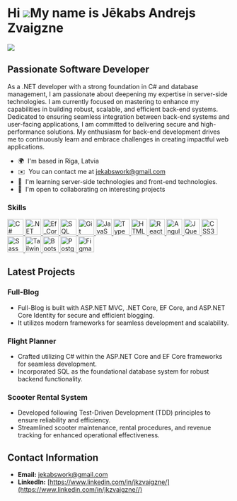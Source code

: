 Hi ![](https://user-images.githubusercontent.com/18350557/176309783-0785949b-9127-417c-8b55-ab5a4333674e.gif)My name is Jēkabs Andrejs Zvaigzne
===============================================================================================================================================
<img src="https://miro.medium.com/v2/resize:fit:1100/format:webp/1*sV60JhlYL4IdWjcNvKTJRA.png" target="_blank" rel="noreferrer">

Passionate Software Developer
---------------------------------------------------

As a .NET developer with a strong foundation in C# and database management, I am passionate about deepening my expertise in server-side technologies. I am currently focused on mastering to enhance my capabilities in building robust, scalable, and efficient back-end systems. Dedicated to ensuring seamless integration between back-end systems and user-facing applications, I am committed to delivering secure and high-performance solutions. My enthusiasm for back-end development drives me to continuously learn and embrace challenges in creating impactful web applications.

* 🌍  I'm based in Riga, Latvia
* ✉️  You can contact me at [jekabswork@gmail.com](mailto:jekabswork@gmail.com)
* 🧠  I'm learning server-side technologies and front-end technologies.
* 🤝  I'm open to collaborating on interesting projects

### Skills


<p align="left">
  <a href="https://docs.microsoft.com/en-us/dotnet/csharp/" target="_blank" rel="noreferrer">
    <img src="https://raw.githubusercontent.com/danielcranney/readme-generator/main/public/icons/skills/csharp-colored.svg" 
         width="36" height="36" alt="C#" />
  </a>

   <a href="https://dotnet.microsoft.com/en-us/" target="_blank" rel="noreferrer">
    <img src="https://raw.githubusercontent.com/danielcranney/readme-generator/main/public/icons/skills/dot-net-colored.svg" 
         width="36" height="36" alt=".NET" />
  </a>

</a>
 
<a href="https://learn.microsoft.com/en-us/ef/core/" target="_blank" rel="noreferrer">
    <img src="https://codeopinion.com/wp-content/uploads/2017/10/Bitmap-MEDIUM_Entity-Framework-Core-Logo_2colors_Square_Boxed_RGB.png" 
         width="36" height="36" alt="Ef_Core" />
  </a>
  
<a href="https://www.microsoft.com/en-us/sql-server/sql-server-downloads" target="_blank" rel="noreferrer">
    <img src="https://www.svgrepo.com/show/303229/microsoft-sql-server-logo.svg" 
         width="36" height="36" alt="SQL Server" style="background: #fff;"/>
  </a>

 <a href="https://git-scm.com/" target="_blank" rel="noreferrer">
    <img src="https://raw.githubusercontent.com/danielcranney/readme-generator/main/public/icons/skills/git-colored.svg" 
         width="36" height="36" alt="Git" />
  </a>

  <a href="https://developer.mozilla.org/en-US/docs/Web/JavaScript" target="_blank" rel="noreferrer">
    <img src="https://raw.githubusercontent.com/danielcranney/readme-generator/main/public/icons/skills/javascript-colored.svg" 
         width="36" height="36" alt="JavaScript" />
  </a>
  
  <a href="https://www.typescriptlang.org/" target="_blank" rel="noreferrer">
    <img src="https://raw.githubusercontent.com/danielcranney/readme-generator/main/public/icons/skills/typescript-colored.svg" 
         width="36" height="36" alt="TypeScript" />
  </a>

  <a href="https://developer.mozilla.org/en-US/docs/Glossary/HTML5" target="_blank" rel="noreferrer">
    <img src="https://raw.githubusercontent.com/danielcranney/readme-generator/main/public/icons/skills/html5-colored.svg" 
         width="36" height="36" alt="HTML5" />
  </a>

  <a href="https://reactjs.org/" target="_blank" rel="noreferrer">
    <img src="https://raw.githubusercontent.com/danielcranney/readme-generator/main/public/icons/skills/react-colored.svg" 
         width="36" height="36" alt="React" />
  </a>

  <a href="https://angular.io/" target="_blank" rel="noreferrer">
    <img src="https://raw.githubusercontent.com/danielcranney/readme-generator/main/public/icons/skills/angularjs-colored.svg" 
         width="36" height="36" alt="Angular" />
  </a>

  <a href="https://jquery.com/" target="_blank" rel="noreferrer">
    <img src="https://raw.githubusercontent.com/danielcranney/readme-generator/main/public/icons/skills/jquery-colored.svg" 
         width="36" height="36" alt="JQuery" />
  </a>

  <a href="https://www.w3.org/TR/CSS/#css" target="_blank" rel="noreferrer">
    <img src="https://raw.githubusercontent.com/danielcranney/readme-generator/main/public/icons/skills/css3-colored.svg" 
         width="36" height="36" alt="CSS3" />
  </a>

  <a href="https://sass-lang.com/" target="_blank" rel="noreferrer">
    <img src="https://raw.githubusercontent.com/danielcranney/readme-generator/main/public/icons/skills/sass-colored.svg" 
         width="36" height="36" alt="Sass" />
  </a>

  <a href="https://tailwindcss.com/" target="_blank" rel="noreferrer">
    <img src="https://raw.githubusercontent.com/danielcranney/readme-generator/main/public/icons/skills/tailwindcss-colored.svg" 
         width="36" height="36" alt="TailwindCSS" />
  </a>

  <a href="https://getbootstrap.com/" target="_blank" rel="noreferrer">
    <img src="https://raw.githubusercontent.com/danielcranney/readme-generator/main/public/icons/skills/bootstrap-colored.svg" 
         width="36" height="36" alt="Bootstrap" />
  </a>

  <a href="https://www.postgresql.org/" target="_blank" rel="noreferrer">
    <img src="https://raw.githubusercontent.com/danielcranney/readme-generator/main/public/icons/skills/postgresql-colored.svg" 
         width="36" height="36" alt="PostgreSQL" />
  </a>

  <a href="https://www.figma.com/" target="_blank" rel="noreferrer">
    <img src="https://raw.githubusercontent.com/danielcranney/readme-generator/main/public/icons/skills/figma-colored.svg" 
         width="36" height="36" alt="Figma" />
  </a>

</p>




###
<h2 align="left">Latest Projects</h2>

### Full-Blog
- Full-Blog is built with ASP.NET MVC, .NET Core, EF Core, and ASP.NET Core Identity for secure and efficient blogging.
- It utilizes modern frameworks for seamless development and scalability.

### Flight Planner
- Crafted utilizing C# within the ASP.NET Core and EF Core frameworks for seamless development.
- Incorporated SQL as the foundational database system for robust backend functionality.

### Scooter Rental System
- Developed following Test-Driven Development (TDD) principles to ensure reliability and efficiency.
- Streamlined scooter maintenance, rental procedures, and revenue tracking for enhanced operational effectiveness.


## Contact Information
- **Email:** [jekabswork@gmail.com](mailto:jekabswork@gmail.com)
- **LinkedIn:** [https://www.linkedin.com/in/jkzvaigzne/](https://www.linkedin.com/in/jkzvaigzne//)
